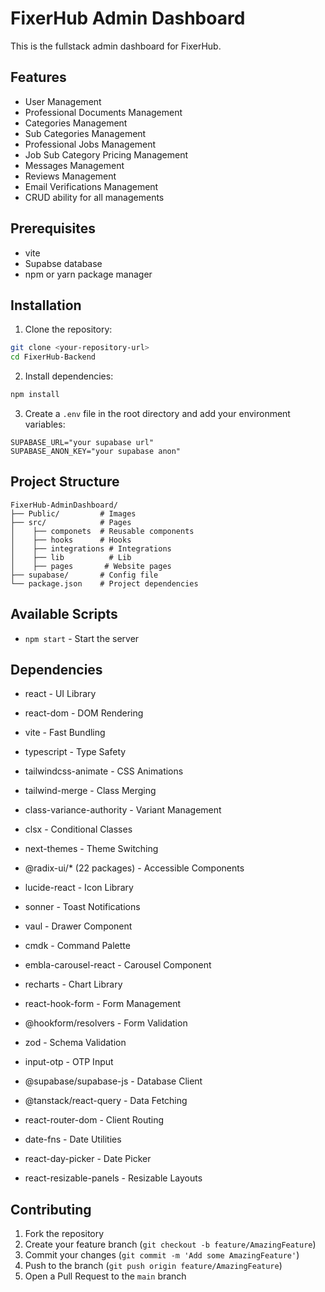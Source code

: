 # FixerHub Admin Dashboard

This is the fullstack admin dashboard for FixerHub.

## Features

- User Management
- Professional Documents Management
- Categories Management
- Sub Categories Management
- Professional Jobs Management 
- Job Sub Category Pricing Management
- Messages Management
- Reviews Management
- Email Verifications Management
- CRUD ability for all managements

## Prerequisites

- vite
- Supabse database
- npm or yarn package manager

## Installation

1. Clone the repository:
```bash
git clone <your-repository-url>
cd FixerHub-Backend
```

2. Install dependencies:
```bash
npm install
```

3. Create a `.env` file in the root directory and add your environment variables:
```env
SUPABASE_URL="your supabase url"
SUPABASE_ANON_KEY="your supabase anon"
```

## Project Structure

```
FixerHub-AdminDashboard/
├── Public/         # Images
├── src/            # Pages
│    ├── componets  # Reusable components
│    ├── hooks      # Hooks
│    ├── integrations # Integrations
│    ├── lib          # Lib
│    ├── pages       # Website pages
├── supabase/       # Config file
└── package.json    # Project dependencies
```

## Available Scripts

- `npm start` - Start the server 

 

## Dependencies

- react - UI Library
- react-dom - DOM Rendering
- vite - Fast Bundling
- typescript - Type Safety

- tailwindcss-animate - CSS Animations
- tailwind-merge - Class Merging
- class-variance-authority - Variant Management
- clsx - Conditional Classes
- next-themes - Theme Switching

- @radix-ui/* (22 packages) - Accessible Components
- lucide-react - Icon Library
- sonner - Toast Notifications
- vaul - Drawer Component
- cmdk - Command Palette
- embla-carousel-react - Carousel Component
- recharts - Chart Library

- react-hook-form - Form Management
- @hookform/resolvers - Form Validation
- zod - Schema Validation
- input-otp - OTP Input


- @supabase/supabase-js - Database Client
- @tanstack/react-query - Data Fetching

- react-router-dom - Client Routing

- date-fns - Date Utilities
- react-day-picker - Date Picker
- react-resizable-panels - Resizable Layouts

 

## Contributing

1. Fork the repository
2. Create your feature branch (`git checkout -b feature/AmazingFeature`)
3. Commit your changes (`git commit -m 'Add some AmazingFeature'`)
4. Push to the branch (`git push origin feature/AmazingFeature`)
5. Open a Pull Request to the `main` branch


